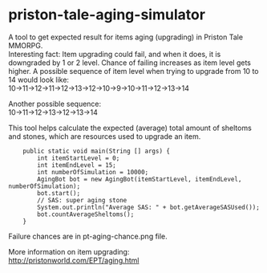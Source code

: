 # priston-tale-aging-simulator

A tool to get expected result for items aging (upgrading) in Priston Tale MMORPG.<br/>
Interesting fact: Item upgrading could fail, and when it does, it is downgraded by 1 or 2 level. Chance of failing increases as item level gets higher. A possible sequence of item level when trying to upgrade from 10 to 14 would look like:<br/>
10->11->12->11->12->13->12->10->9->10->11->12->13->14

Another possible sequence:<br/>
10->11->12->13->12->13->14

This tool helps calculate the expected (average) total amount of sheltoms and stones, which are resources used to upgrade an item.
```
    public static void main(String [] args) {
        int itemStartLevel = 0;
        int itemEndLevel = 15;
        int numberOfSimulation = 10000;
        AgingBot bot = new AgingBot(itemStartLevel, itemEndLevel, numberOfSimulation);
        bot.start();
        // SAS: super aging stone
        System.out.println("Average SAS: " + bot.getAverageSASUsed());
        bot.countAverageSheltoms();
    }
```

Failure chances are in pt-aging-chance.png file.

More information on item upgrading:<br/>
http://pristonworld.com/EPT/aging.html
